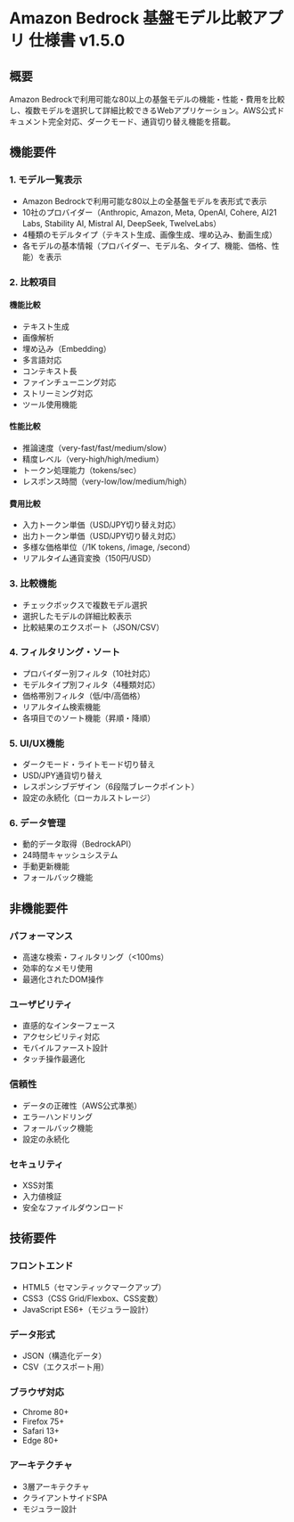 # Amazon Bedrock 基盤モデル比較アプリ 仕様書 v1.5.0

## 概要
Amazon Bedrockで利用可能な80以上の基盤モデルの機能・性能・費用を比較し、複数モデルを選択して詳細比較できるWebアプリケーション。AWS公式ドキュメント完全対応、ダークモード、通貨切り替え機能を搭載。

## 機能要件

### 1. モデル一覧表示
- Amazon Bedrockで利用可能な80以上の全基盤モデルを表形式で表示
- 10社のプロバイダー（Anthropic, Amazon, Meta, OpenAI, Cohere, AI21 Labs, Stability AI, Mistral AI, DeepSeek, TwelveLabs）
- 4種類のモデルタイプ（テキスト生成、画像生成、埋め込み、動画生成）
- 各モデルの基本情報（プロバイダー、モデル名、タイプ、機能、価格、性能）を表示

### 2. 比較項目
#### 機能比較
- テキスト生成
- 画像解析
- 埋め込み（Embedding）
- 多言語対応
- コンテキスト長
- ファインチューニング対応
- ストリーミング対応
- ツール使用機能

#### 性能比較
- 推論速度（very-fast/fast/medium/slow）
- 精度レベル（very-high/high/medium）
- トークン処理能力（tokens/sec）
- レスポンス時間（very-low/low/medium/high）

#### 費用比較
- 入力トークン単価（USD/JPY切り替え対応）
- 出力トークン単価（USD/JPY切り替え対応）
- 多様な価格単位（/1K tokens, /image, /second）
- リアルタイム通貨変換（150円/USD）

### 3. 比較機能
- チェックボックスで複数モデル選択
- 選択したモデルの詳細比較表示
- 比較結果のエクスポート（JSON/CSV）

### 4. フィルタリング・ソート
- プロバイダー別フィルタ（10社対応）
- モデルタイプ別フィルタ（4種類対応）
- 価格帯別フィルタ（低/中/高価格）
- リアルタイム検索機能
- 各項目でのソート機能（昇順・降順）

### 5. UI/UX機能
- ダークモード・ライトモード切り替え
- USD/JPY通貨切り替え
- レスポンシブデザイン（6段階ブレークポイント）
- 設定の永続化（ローカルストレージ）

### 6. データ管理
- 動的データ取得（BedrockAPI）
- 24時間キャッシュシステム
- 手動更新機能
- フォールバック機能

## 非機能要件

### パフォーマンス
- 高速な検索・フィルタリング（<100ms）
- 効率的なメモリ使用
- 最適化されたDOM操作

### ユーザビリティ
- 直感的なインターフェース
- アクセシビリティ対応
- モバイルファースト設計
- タッチ操作最適化

### 信頼性
- データの正確性（AWS公式準拠）
- エラーハンドリング
- フォールバック機能
- 設定の永続化

### セキュリティ
- XSS対策
- 入力値検証
- 安全なファイルダウンロード

## 技術要件

### フロントエンド
- HTML5（セマンティックマークアップ）
- CSS3（CSS Grid/Flexbox、CSS変数）
- JavaScript ES6+（モジュラー設計）

### データ形式
- JSON（構造化データ）
- CSV（エクスポート用）

### ブラウザ対応
- Chrome 80+
- Firefox 75+
- Safari 13+
- Edge 80+

### アーキテクチャ
- 3層アーキテクチャ
- クライアントサイドSPA
- モジュラー設計